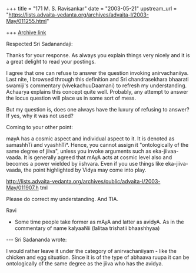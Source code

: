 +++
title = "171 M. S. Ravisankar"
date = "2003-05-21"
upstream_url = "https://lists.advaita-vedanta.org/archives/advaita-l/2003-May/011255.html"

+++
[Archive link](https://lists.advaita-vedanta.org/archives/advaita-l/2003-May/011255.html)



Respected Sri Sadanandaji:

Thanks for your response. As always you explain things very nicely and
it is a great delight to read your postings.

I agree that one can refuse to answer the question invoking anirvachaniiya.
Last nite, I browsed through this definition and Sri chandrasekhara bhaarati
swamiji's commentary (vivekachuuDaamani) to refresh my understanding.
Achaarya explains this concept quite well. Probably, any attempt to answer
the locus question will place us in some sort of  mess.

But my question is, does one always have the luxury of refusing to answer?
If yes, why it was not used?


Coming to your other point:

mayA has a cosmic aspect and individual aspect to it. It is denoted as
samashhTi and vyashhTi*.  Hence, you cannot assign it "ontologically of the
same degree of jiiva", unless you invoke arguments such as eka-jiivaa-vaada.
It is generally agreed that mAyA acts at cosmic level also and becomes a
power wielded by iishvara.  Even if  you use things like eka-jiiva-vaada,
the point highlighted by Vidya may come into play.

http://lists.advaita-vedanta.org/archives/public/advaita-l/2003-May/011907.h
tml


Please do correct my understanding. And TIA.

Ravi

* Some time people take former as mAyA and latter as avidyA. As in the
commentary of name kalyaaNii (lalitaa trishatii bhaashhyaa)



--- Sri Sadananda wrote:


I would rather leave it  under the category of anirvachaniiyam - like
the chicken and egg situation.  Since it is of the type of abhaava ruupa
it can be  ontologically of the same degree as the jiiva who has the
avidya.




